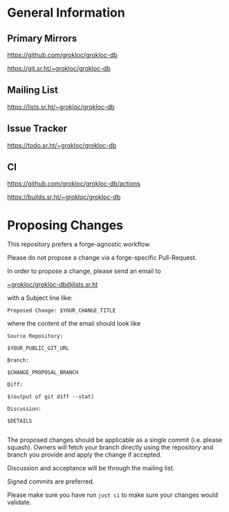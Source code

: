 # General Information

## Primary Mirrors

https://github.com/grokloc/grokloc-db

https://git.sr.ht/~grokloc/grokloc-db

## Mailing List

https://lists.sr.ht/~grokloc/grokloc-db

## Issue Tracker

https://todo.sr.ht/~grokloc/grokloc-db

## CI

https://github.com/grokloc/grokloc-db/actions

https://builds.sr.ht/~grokloc/grokloc-db

# Proposing Changes

This repository prefers a forge-agnostic workflow.

Please do not propose a change via a forge-specific
Pull-Request.

In order to propose a change, please send an email to

<~grokloc/grokloc-db@lists.sr.ht>

with a Subject line like:

`Proposed Change: $YOUR_CHANGE_TITLE`

where the content of the email should look like

```
Source Repository: 

$YOUR_PUBLIC_GIT_URL

Branch:

$CHANGE_PROPOSAL_BRANCH

Diff:

$(output of git diff --stat)

Discussion:

$DETAILS
  
```

The proposed changes should be applicable as a single
commit (i.e. please squash). Owners will fetch your 
branch directly using the repository and branch you
provide and apply the change if accepted.

Discussion and acceptance will be through the mailing
list.

Signed commits are preferred.

Please make sure you have run `just ci` to make sure
your changes would validate.
